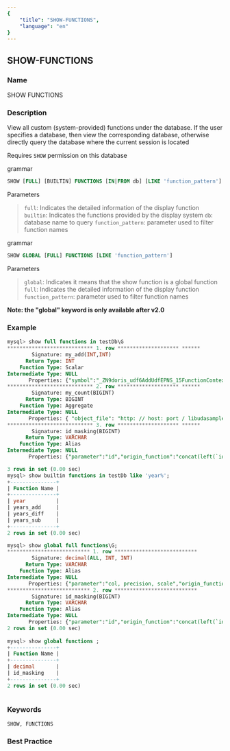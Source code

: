```yaml
---
{
    "title": "SHOW-FUNCTIONS",
    "language": "en"
}
---
```


<!--
Licensed to the Apache Software Foundation (ASF) under one
or more contributor license agreements.  See the NOTICE file
distributed with this work for additional information
regarding copyright ownership.  The ASF licenses this file
to you under the Apache License, Version 2.0 (the
"License"); you may not use this file except in compliance
with the License.  You may obtain a copy of the License at

  http://www.apache.org/licenses/LICENSE-2.0

Unless required by applicable law or agreed to in writing,
software distributed under the License is distributed on an
"AS IS" BASIS, WITHOUT WARRANTIES OR CONDITIONS OF ANY
KIND, either express or implied.  See the License for the
specific language governing permissions and limitations
under the License.
-->

## SHOW-FUNCTIONS

### Name

SHOW FUNCTIONS

### Description

View all custom (system-provided) functions under the database. If the user specifies a database, then view the corresponding database, otherwise directly query the database where the current session is located

Requires `SHOW` permission on this database

grammar

```sql
SHOW [FULL] [BUILTIN] FUNCTIONS [IN|FROM db] [LIKE 'function_pattern']
````

Parameters

>`full`: Indicates the detailed information of the display function
>`builtin`: Indicates the functions provided by the display system
>`db`: database name to query
>`function_pattern`: parameter used to filter function names

grammar

```sql
SHOW GLOBAL [FULL] FUNCTIONS [LIKE 'function_pattern']
````

Parameters

>`global`: Indicates it means that the show function is a global function
>`full`: Indicates the detailed information of the display function
>`function_pattern`: parameter used to filter function names

**Note: the "global" keyword is only available after v2.0**

### Example

````sql
mysql> show full functions in testDb\G
**************************** 1. row ******************** ******
        Signature: my_add(INT,INT)
      Return Type: INT
    Function Type: Scalar
Intermediate Type: NULL
       Properties: {"symbol":"_ZN9doris_udf6AddUdfEPNS_15FunctionContextERKNS_6IntValES4_","object_file":"http://host:port/libudfsample.so","md5":"cfe7a362d10f3aaf6c49974ee0f1f878"}
**************************** 2. row ******************** ******
        Signature: my_count(BIGINT)
      Return Type: BIGINT
    Function Type: Aggregate
Intermediate Type: NULL
       Properties: { "object_file": "http: // host: port / libudasample.so", "finalize_fn": "_ZN9doris_udf13CountFinalizeEPNS_15FunctionContextERKNS_9BigIntValE", "init_fn": "_ZN9doris_udf9CountInitEPNS_15FunctionContextEPNS_9BigIntValE", "merge_fn": "_ZN9doris_udf10CountMergeEPNS_15FunctionContextERKNS_9BigIntValEPS2_", "md5": " 37d185f80f95569e2676da3d5b5b9d2f","update_fn":"_ZN9doris_udf11CountUpdateEPNS_15FunctionContextERKNS_6IntValEPNS_9BigIntValE"}
**************************** 3. row ******************** ******
        Signature: id_masking(BIGINT)
      Return Type: VARCHAR
    Function Type: Alias
Intermediate Type: NULL
       Properties: {"parameter":"id","origin_function":"concat(left(`id`, 3), `****`, right(`id`, 4))"}

3 rows in set (0.00 sec)
mysql> show builtin functions in testDb like 'year%';
+---------------+
| Function Name |
+---------------+
| year          |
| years_add     |
| years_diff    |
| years_sub     |
+---------------+
2 rows in set (0.00 sec)

mysql> show global full functions\G;
*************************** 1. row ***************************
        Signature: decimal(ALL, INT, INT)
      Return Type: VARCHAR
    Function Type: Alias
Intermediate Type: NULL
       Properties: {"parameter":"col, precision, scale","origin_function":"CAST(`col` AS decimal(`precision`, `scale`))"}
*************************** 2. row ***************************
        Signature: id_masking(BIGINT)
      Return Type: VARCHAR
    Function Type: Alias
Intermediate Type: NULL
       Properties: {"parameter":"id","origin_function":"concat(left(`id`, 3), `****`, right(`id`, 4))"}
2 rows in set (0.00 sec)
    
mysql> show global functions ;
+---------------+
| Function Name |
+---------------+
| decimal       |
| id_masking    |
+---------------+
2 rows in set (0.00 sec)    
    
````

### Keywords

    SHOW, FUNCTIONS

### Best Practice

